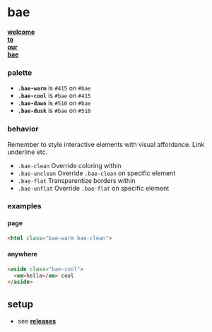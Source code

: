 # bae

[<b>welcome<br>to<br>our<br>bae</b>](https://s9a.github.io/bae/)

### palette

- <b>`.bae-warm`</b> is `#415` on `#bae`
- <b>`.bae-cool`</b> is `#bae` on `#415`
- <b>`.bae-dawn`</b> is `#510` on `#bae`
- <b>`.bae-dusk`</b> is `#bae` on `#510`

### behavior

Remember to style interactive elements with visual affordance. Link underline etc.

- `.bae-clean` Override coloring within
- `.bae-unclean` Override `.bae-clean` on specific element
- `.bae-flat` Transparentize borders within
- `.bae-unflat` Override `.bae-flat` on specific element

### examples

#### page

```html
<html class="bae-warm bae-clean">
```

#### anywhere

```html
<aside class="bae-cool">
  <em>hella</em> cool
</aside>
```

## setup

- see [<b>releases</b>](../../releases)
